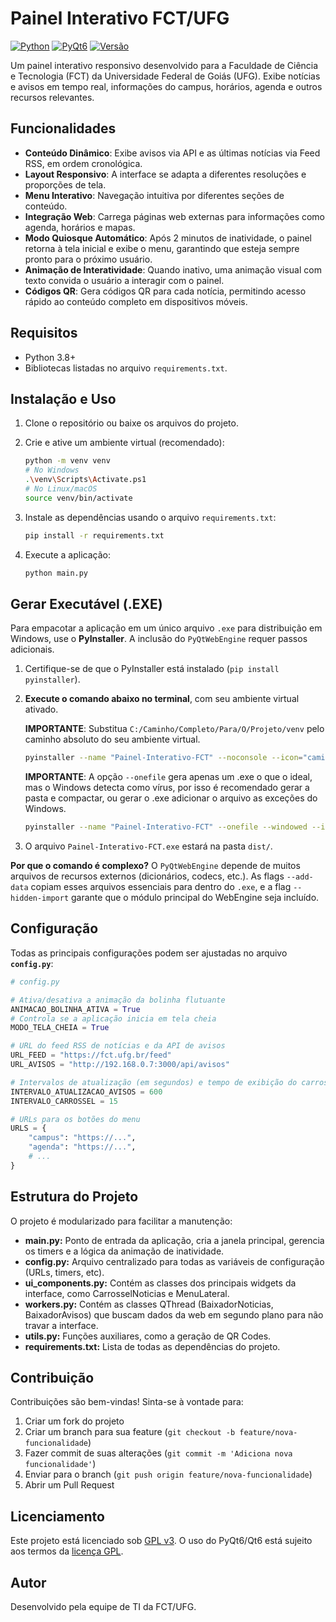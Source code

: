 # Painel Interativo FCT/UFG

[![Python](https://img.shields.io/badge/Python-3.8+-blue.svg)](https://www.python.org/)
[![PyQt6](https://img.shields.io/badge/PyQt-6-green.svg)](https://www.riverbankcomputing.com/software/pyqt/)
[![Versão](https://img.shields.io/badge/Versão-5.0-orange.svg)]()

Um painel interativo responsivo desenvolvido para a Faculdade de Ciência e Tecnologia (FCT) da Universidade Federal de Goiás (UFG). Exibe notícias e avisos em tempo real, informações do campus, horários, agenda e outros recursos relevantes.

## Funcionalidades

- **Conteúdo Dinâmico**: Exibe avisos via API e as últimas notícias via Feed RSS, em ordem cronológica.
- **Layout Responsivo**: A interface se adapta a diferentes resoluções e proporções de tela.
- **Menu Interativo**: Navegação intuitiva por diferentes seções de conteúdo.
- **Integração Web**: Carrega páginas web externas para informações como agenda, horários e mapas.
- **Modo Quiosque Automático**: Após 2 minutos de inatividade, o painel retorna à tela inicial e exibe o menu, garantindo que esteja sempre pronto para o próximo usuário.
- **Animação de Interatividade**: Quando inativo, uma animação visual com texto convida o usuário a interagir com o painel.
- **Códigos QR**: Gera códigos QR para cada notícia, permitindo acesso rápido ao conteúdo completo em dispositivos móveis.

## Requisitos

- Python 3.8+
- Bibliotecas listadas no arquivo `requirements.txt`.

## Instalação e Uso

1.  Clone o repositório ou baixe os arquivos do projeto.

2.  Crie e ative um ambiente virtual (recomendado):
    ```bash
    python -m venv venv
    # No Windows
    .\venv\Scripts\Activate.ps1
    # No Linux/macOS
    source venv/bin/activate
    ```

3.  Instale as dependências usando o arquivo `requirements.txt`:
    ```bash
    pip install -r requirements.txt
    ```

4.  Execute a aplicação:
    ```bash
    python main.py
    ```

## Gerar Executável (.EXE)

Para empacotar a aplicação em um único arquivo `.exe` para distribuição em Windows, use o **PyInstaller**. A inclusão do `PyQtWebEngine` requer passos adicionais.

1.  Certifique-se de que o PyInstaller está instalado (`pip install pyinstaller`).

2.  **Execute o comando abaixo no terminal**, com seu ambiente virtual ativado.

    **IMPORTANTE**: Substitua `C:/Caminho/Completo/Para/O/Projeto/venv` pelo caminho absoluto do seu ambiente virtual.

    ```bash
    pyinstaller --name "Painel-Interativo-FCT" --noconsole --icon="caminho/para/seu_icone.ico" --add-data "C:/Caminho/Completo/Para/O/Projeto/venv/Lib/site-packages/PyQt6/Qt6/resources;PyQt6/Qt6/resources" --add-data "C:/Caminho/Completo/Para/O/Projeto/venv/Lib/site-packages/PyQt6/Qt6/translations;PyQt6/Qt6/translations" --hidden-import "PyQt6.QtWebEngineCore" main.py
    ```
    
    **IMPORTANTE**: A opção `--onefile` gera apenas um .exe o que o ideal, mas o Windows detecta como vírus, por isso é recomendado gerar a pasta e compactar, ou gerar o .exe adicionar o arquivo as exceções do Windows.

    ```bash
    pyinstaller --name "Painel-Interativo-FCT" --onefile --windowed --icon="caminho/para/seu_icone.ico" --add-data "C:/Caminho/Completo/Para/O/Projeto/venv/Lib/site-packages/PyQt6/Qt6/resources;PyQt6/Qt6/resources" --add-data "C:/Caminho/Completo/Para/O/Projeto/venv/Lib/site-packages/PyQt6/Qt6/translations;PyQt6/Qt6/translations" --hidden-import "PyQt6.QtWebEngineCore" main.py
    ```

3.  O arquivo `Painel-Interativo-FCT.exe` estará na pasta `dist/`.

**Por que o comando é complexo?** O `PyQtWebEngine` depende de muitos arquivos de recursos externos (dicionários, codecs, etc.). As flags `--add-data` copiam esses arquivos essenciais para dentro do `.exe`, e a flag `--hidden-import` garante que o módulo principal do WebEngine seja incluído.

## Configuração

Todas as principais configurações podem ser ajustadas no arquivo **`config.py`**:

```python
# config.py

# Ativa/desativa a animação da bolinha flutuante
ANIMACAO_BOLINHA_ATIVA = True
# Controla se a aplicação inicia em tela cheia
MODO_TELA_CHEIA = True

# URL do feed RSS de notícias e da API de avisos
URL_FEED = "https://fct.ufg.br/feed"
URL_AVISOS = "http://192.168.0.7:3000/api/avisos"

# Intervalos de atualização (em segundos) e tempo de exibição do carrossel
INTERVALO_ATUALIZACAO_AVISOS = 600
INTERVALO_CARROSSEL = 15

# URLs para os botões do menu
URLS = {
    "campus": "https://...",
    "agenda": "https://...",
    # ...
}
```

## Estrutura do Projeto

O projeto é modularizado para facilitar a manutenção:

- **main.py:** Ponto de entrada da aplicação, cria a janela principal, gerencia os timers e a lógica da animação de inatividade.
- **config.py:** Arquivo centralizado para todas as variáveis de configuração (URLs, timers, etc).
- **ui_components.py:** Contém as classes dos principais widgets da interface, como CarrosselNoticias e MenuLateral.
- **workers.py:** Contém as classes QThread (BaixadorNoticias, BaixadorAvisos) que buscam dados da web em segundo plano para não travar a interface.
- **utils.py:** Funções auxiliares, como a geração de QR Codes.
- **requirements.txt:** Lista de todas as dependências do projeto.

## Contribuição

Contribuições são bem-vindas! Sinta-se à vontade para:

1. Criar um fork do projeto
2. Criar um branch para sua feature (`git checkout -b feature/nova-funcionalidade`)
3. Fazer commit de suas alterações (`git commit -m 'Adiciona nova funcionalidade'`)
4. Enviar para o branch (`git push origin feature/nova-funcionalidade`)
5. Abrir um Pull Request

## Licenciamento

Este projeto está licenciado sob [GPL v3](LICENSE.md). O uso do PyQt6/Qt6 
está sujeito aos termos da [licença GPL](https://www.gnu.org/licenses/gpl-3.0.html).

## Autor

Desenvolvido pela equipe de TI da FCT/UFG.